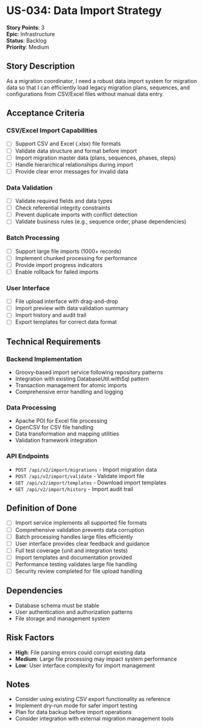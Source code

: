 # US-034: Data Import Strategy

**Story Points**: 3  
**Epic**: Infrastructure  
**Status**: Backlog  
**Priority**: Medium  

## Story Description

As a migration coordinator, I need a robust data import system for migration data so that I can efficiently load legacy migration plans, sequences, and configurations from CSV/Excel files without manual data entry.

## Acceptance Criteria

### CSV/Excel Import Capabilities
- [ ] Support CSV and Excel (.xlsx) file formats
- [ ] Validate data structure and format before import
- [ ] Import migration master data (plans, sequences, phases, steps)
- [ ] Handle hierarchical relationships during import
- [ ] Provide clear error messages for invalid data

### Data Validation
- [ ] Validate required fields and data types
- [ ] Check referential integrity constraints
- [ ] Prevent duplicate imports with conflict detection
- [ ] Validate business rules (e.g., sequence order, phase dependencies)

### Batch Processing
- [ ] Support large file imports (1000+ records)
- [ ] Implement chunked processing for performance
- [ ] Provide import progress indicators
- [ ] Enable rollback for failed imports

### User Interface
- [ ] File upload interface with drag-and-drop
- [ ] Import preview with data validation summary
- [ ] Import history and audit trail
- [ ] Export templates for correct data format

## Technical Requirements

### Backend Implementation
- Groovy-based import service following repository patterns
- Integration with existing DatabaseUtil.withSql pattern
- Transaction management for atomic imports
- Comprehensive error handling and logging

### Data Processing
- Apache POI for Excel file processing
- OpenCSV for CSV file handling
- Data transformation and mapping utilities
- Validation framework integration

### API Endpoints
- `POST /api/v2/import/migrations` - Import migration data
- `POST /api/v2/import/validate` - Validate import file
- `GET /api/v2/import/templates` - Download import templates
- `GET /api/v2/import/history` - Import audit trail

## Definition of Done
- [ ] Import service implements all supported file formats
- [ ] Comprehensive validation prevents data corruption
- [ ] Batch processing handles large files efficiently
- [ ] User interface provides clear feedback and guidance
- [ ] Full test coverage (unit and integration tests)
- [ ] Import templates and documentation provided
- [ ] Performance testing validates large file handling
- [ ] Security review completed for file upload handling

## Dependencies
- Database schema must be stable
- User authentication and authorization patterns
- File storage and management system

## Risk Factors
- **High**: File parsing errors could corrupt existing data
- **Medium**: Large file processing may impact system performance
- **Low**: User interface complexity for import management

## Notes
- Consider using existing CSV export functionality as reference
- Implement dry-run mode for safer import testing
- Plan for data backup before import operations
- Consider integration with external migration management tools